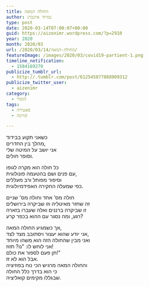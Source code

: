 ```yaml
---
title: החולה המאה
author: נמרוד איזנברג
type: post
date: 2020-03-14T07:00:07+00:00
guid: https://aizenimr.wordpress.com/?p=2910
year: 2020
month: 2020/03
url: /2020/03/14/החולה-המאה/
featureImage: /images/2020/03/covid19-partient-1.png
timeline_notification:
  - 1584169270
publicize_tumblr_url:
  - http://.tumblr.com/post/612545877888909312
publicize_twitter_user:
  - aizenimr
category:
  - הומור
tags:
  - סאטירה
  - קורונה

---
```

כשאני תקוע בבידוד  
מהלך בין החדרים,  
אני יושב על המיטה שלי  
וסופר חולים.

כל חולה הוא מקרה לגופו  
עם פנים ושם בהטעמה פונולוגית,  
וסיפור מפותל ורב מעללים  
כפי שמעלה החקירה האפידמיולוגית.

חולה מס' אחד וחולה מס' שניים  
זה שחזר מאיטליה וזו שביקרה בירושלים  
זו שביקרה ברננים ואלה שעברו בזארה  
רגע, ומה נסגר עם ההוא בכפר קרע?

אך כשמגיע החולה המאה,  
אני יודע שהוא יעצור ויסתובב מצד לצד,  
ואני מבין שהחולה הזה הוא משהו מיוחד  
אני לוחש לו: "נו? תזוז!  
תן פעם לספור את כולם!"  
אבל הוא לא זז.  
והחולה המאה מרגיש הכי נוח בפוזיציה  
כי הוא בדרך כלל החולה  
שבגללו מקימים קואליציה.